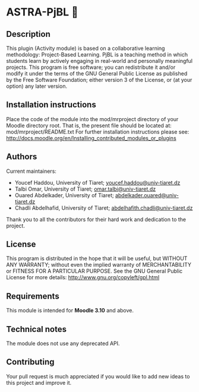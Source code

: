 # ASTRA-PjBL :satellite:
## Description
This plugin (Activity module) is based on a collaborative learning methodology: Project-Based Learning. PjBL is a teaching method in which students learn by actively engaging in real-world and personally meaningful projects.
This program is free software; you can redistribute it and/or modify it under the terms of the GNU General Public License as published by the Free Software Foundation; either version 3 of the License, or (at your option) any later version.

## Installation instructions
Place the code of the module into the mod/mrproject directory of your Moodle directory root. That is, the present file should be located at: mod/mrproject/README.txt
For further installation instructions please see: http://docs.moodle.org/en/Installing_contributed_modules_or_plugins
  
## Authors
Current maintainers:
- Youcef Haddou, University of Tiaret;  <youcef.haddou@univ-tiaret.dz>
- Talbi Omar, University of Tiaret;  <omar.talbi@univ-tiaret.dz>
- Ouared Abdelkader, University of Tiaret;  <abdelkader.ouared@univ-tiaret.dz>
- Chadli Abdelhafid, University of Tiaret;  <abdelhafith.chadli@univ-tiaret.dz>
  
Thank you to all the contributors for their hard work and dedication to the project.

## License
This program is distributed in the hope that it will be useful, but WITHOUT ANY WARRANTY; without even the implied warranty of MERCHANTABILITY or FITNESS FOR A PARTICULAR PURPOSE. See the GNU General Public License for more details: http://www.gnu.org/copyleft/gpl.html

## Requirements
This module is intended for **Moodle 3.10** and above.

## Technical notes
The module does not use any deprecated API.

## Contributing
Your pull request is much appreciated if you would like to add new ideas to this project and improve it.
